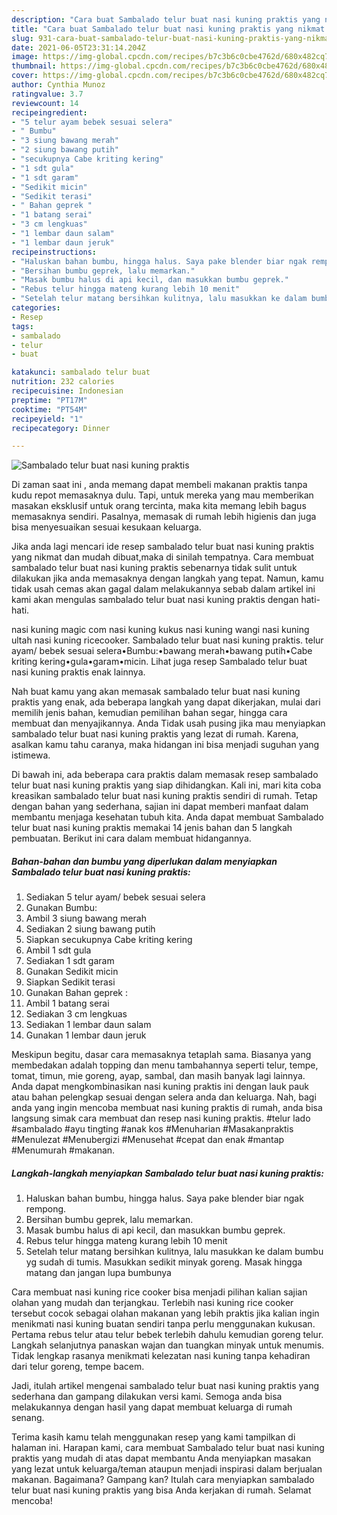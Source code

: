 ```yaml
---
description: "Cara buat Sambalado telur buat nasi kuning praktis yang nikmat Untuk Jualan"
title: "Cara buat Sambalado telur buat nasi kuning praktis yang nikmat Untuk Jualan"
slug: 931-cara-buat-sambalado-telur-buat-nasi-kuning-praktis-yang-nikmat-untuk-jualan
date: 2021-06-05T23:31:14.204Z
image: https://img-global.cpcdn.com/recipes/b7c3b6c0cbe4762d/680x482cq70/sambalado-telur-buat-nasi-kuning-praktis-foto-resep-utama.jpg
thumbnail: https://img-global.cpcdn.com/recipes/b7c3b6c0cbe4762d/680x482cq70/sambalado-telur-buat-nasi-kuning-praktis-foto-resep-utama.jpg
cover: https://img-global.cpcdn.com/recipes/b7c3b6c0cbe4762d/680x482cq70/sambalado-telur-buat-nasi-kuning-praktis-foto-resep-utama.jpg
author: Cynthia Munoz
ratingvalue: 3.7
reviewcount: 14
recipeingredient:
- "5 telur ayam bebek sesuai selera"
- " Bumbu"
- "3 siung bawang merah"
- "2 siung bawang putih"
- "secukupnya Cabe kriting kering"
- "1 sdt gula"
- "1 sdt garam"
- "Sedikit micin"
- "Sedikit terasi"
- " Bahan geprek "
- "1 batang serai"
- "3 cm lengkuas"
- "1 lembar daun salam"
- "1 lembar daun jeruk"
recipeinstructions:
- "Haluskan bahan bumbu, hingga halus. Saya pake blender biar ngak rempong."
- "Bersihan bumbu geprek, lalu memarkan."
- "Masak bumbu halus di api kecil, dan masukkan bumbu geprek."
- "Rebus telur hingga mateng kurang lebih 10 menit"
- "Setelah telur matang bersihkan kulitnya, lalu masukkan ke dalam bumbu yg sudah di tumis. Masukkan sedikit minyak goreng. Masak hingga matang dan jangan lupa bumbunya"
categories:
- Resep
tags:
- sambalado
- telur
- buat

katakunci: sambalado telur buat 
nutrition: 232 calories
recipecuisine: Indonesian
preptime: "PT17M"
cooktime: "PT54M"
recipeyield: "1"
recipecategory: Dinner

---
```



![Sambalado telur buat nasi kuning praktis](https://img-global.cpcdn.com/recipes/b7c3b6c0cbe4762d/680x482cq70/sambalado-telur-buat-nasi-kuning-praktis-foto-resep-utama.jpg)

Di zaman  saat ini , anda memang dapat membeli makanan praktis tanpa kudu repot memasaknya dulu. Tapi, untuk mereka yang mau memberikan masakan eksklusif untuk orang tercinta, maka kita memang lebih bagus memasaknya sendiri. Pasalnya, memasak di rumah lebih higienis dan juga bisa menyesuaikan sesuai kesukaan keluarga.

Jika anda lagi mencari ide resep sambalado telur buat nasi kuning praktis yang nikmat dan mudah dibuat,maka di sinilah tempatnya. Cara membuat sambalado telur buat nasi kuning praktis  sebenarnya tidak sulit untuk dilakukan jika anda memasaknya dengan langkah yang tepat. Namun, kamu tidak usah cemas akan gagal dalam melakukannya 
sebab dalam artikel ini kami akan mengulas sambalado telur buat nasi kuning praktis dengan hati-hati.  

nasi kuning magic com nasi kuning kukus nasi kuning wangi nasi kuning ultah nasi kuning ricecooker. Sambalado telur buat nasi kuning praktis. telur ayam/ bebek sesuai selera•Bumbu:•bawang merah•bawang putih•Cabe kriting kering•gula•garam•micin. Lihat juga resep Sambalado telur buat nasi kuning praktis enak lainnya.

Nah buat kamu yang akan memasak sambalado telur buat nasi kuning praktis yang enak, ada beberapa langkah yang dapat dikerjakan, mulai dari memilih jenis bahan, kemudian pemilihan bahan segar, hingga cara membuat dan menyajikannya. Anda Tidak usah pusing jika mau menyiapkan sambalado telur buat nasi kuning praktis yang lezat di rumah. Karena, asalkan kamu  tahu caranya, maka hidangan ini bisa menjadi suguhan yang istimewa.

Di bawah ini, ada beberapa cara praktis  dalam memasak resep sambalado telur buat nasi kuning praktis yang siap dihidangkan. Kali ini, mari kita coba kreasikan sambalado telur buat nasi kuning praktis sendiri di rumah. Tetap dengan bahan yang sederhana, sajian ini dapat memberi manfaat dalam membantu menjaga kesehatan tubuh kita. Anda dapat membuat Sambalado telur buat nasi kuning praktis memakai 14 jenis bahan dan 5 langkah pembuatan. Berikut ini cara dalam membuat hidangannya.

<!--inarticleads1-->

##### Bahan-bahan dan bumbu yang diperlukan dalam menyiapkan Sambalado telur buat nasi kuning praktis:

1. Sediakan 5 telur ayam/ bebek sesuai selera
1. Gunakan  Bumbu:
1. Ambil 3 siung bawang merah
1. Sediakan 2 siung bawang putih
1. Siapkan secukupnya Cabe kriting kering
1. Ambil 1 sdt gula
1. Sediakan 1 sdt garam
1. Gunakan Sedikit micin
1. Siapkan Sedikit terasi
1. Gunakan  Bahan geprek :
1. Ambil 1 batang serai
1. Sediakan 3 cm lengkuas
1. Sediakan 1 lembar daun salam
1. Gunakan 1 lembar daun jeruk


Meskipun begitu, dasar cara memasaknya tetaplah sama. Biasanya yang membedakan adalah topping dan menu tambahannya seperti telur, tempe, tomat, timun, mie goreng, ayap, sambal, dan masih banyak lagi lainnya. Anda dapat mengkombinasikan nasi kuning praktis ini dengan lauk pauk atau bahan pelengkap sesuai dengan selera anda dan keluarga. Nah, bagi anda yang ingin mencoba membuat nasi kuning praktis di rumah, anda bisa langsung simak cara membuat dan resep nasi kuning praktis. #telur lado #sambalado #ayu tingting #anak kos #Menuharian #Masakanpraktis #Menulezat #Menubergizi #Menusehat #cepat dan enak #mantap #Menumurah #makanan. 

<!--inarticleads2-->

##### Langkah-langkah menyiapkan Sambalado telur buat nasi kuning praktis:

1. Haluskan bahan bumbu, hingga halus. Saya pake blender biar ngak rempong.
1. Bersihan bumbu geprek, lalu memarkan.
1. Masak bumbu halus di api kecil, dan masukkan bumbu geprek.
1. Rebus telur hingga mateng kurang lebih 10 menit
1. Setelah telur matang bersihkan kulitnya, lalu masukkan ke dalam bumbu yg sudah di tumis. Masukkan sedikit minyak goreng. Masak hingga matang dan jangan lupa bumbunya


Cara membuat nasi kuning rice cooker bisa menjadi pilihan kalian sajian olahan yang mudah dan terjangkau. Terlebih nasi kuning rice cooker tersebut cocok sebagai olahan makanan yang lebih praktis jika kalian ingin menikmati nasi kuning buatan sendiri tanpa perlu menggunakan kukusan. Pertama rebus telur atau telur bebek terlebih dahulu kemudian goreng telur. Langkah selanjutnya panaskan wajan dan tuangkan minyak untuk menumis. Tidak lengkap rasanya menikmati kelezatan nasi kuning tanpa kehadiran dari telur goreng, tempe bacem. 

Jadi, itulah artikel mengenai  sambalado telur buat nasi kuning praktis  yang sederhana dan gampang dilakukan versi kami. Semoga anda bisa melakukannya dengan hasil yang dapat membuat keluarga di rumah senang. 

Terima kasih kamu telah menggunakan resep yang kami tampilkan di halaman ini. Harapan kami, cara membuat  Sambalado telur buat nasi kuning praktis yang mudah di atas dapat membantu Anda menyiapkan masakan yang lezat untuk keluarga/teman ataupun menjadi inspirasi dalam berjualan makanan. Bagaimana? Gampang kan? Itulah cara menyiapkan sambalado telur buat nasi kuning praktis yang bisa Anda kerjakan di rumah. Selamat mencoba!

